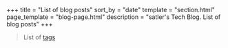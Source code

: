 +++
title = "List of blog posts"
sort_by = "date"
template = "section.html"
page_template = "blog-page.html"
description = "satler's Tech Blog. List of blog posts"
+++

> List of [tags](https://satler.dev/tags/)
